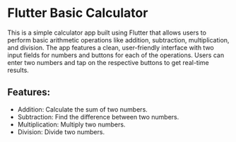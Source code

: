 # Flutter Basic Calculator

This is a simple calculator app built using Flutter that allows users to perform basic arithmetic operations like addition, subtraction, multiplication, and division. The app features a clean, user-friendly interface with two input fields for numbers and buttons for each of the operations. Users can enter two numbers and tap on the respective buttons to get real-time results.

## Features:
- Addition: Calculate the sum of two numbers.
- Subtraction: Find the difference between two numbers.
- Multiplication: Multiply two numbers.
- Division: Divide two numbers.
